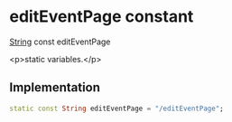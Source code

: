 


# editEventPage constant







[String](https:api.flutter.dev/flutter/dart-core/String-class.html) const editEventPage
  




\<p\>static variables.\</p\>



## Implementation

```dart
static const String editEventPage = "/editEventPage";
```







